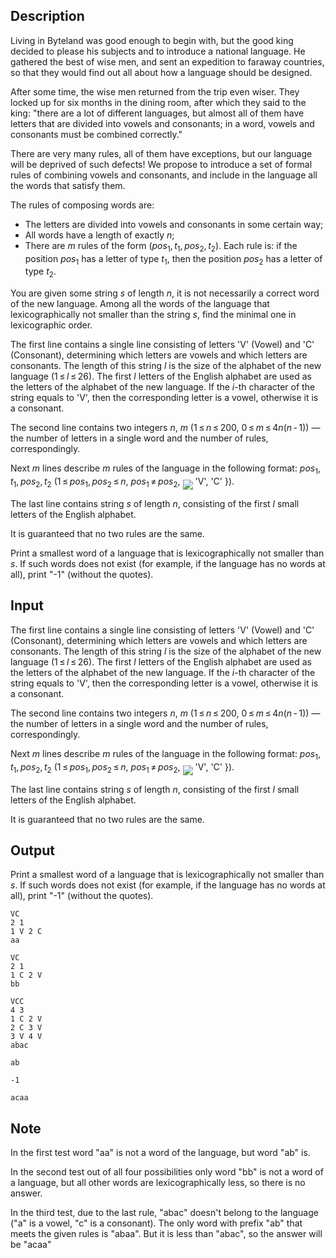 ## Description

<div><p>Living in Byteland was good enough to begin with, but the good king decided to please his subjects and to introduce a national language. He gathered the best of wise men, and sent an expedition to faraway countries, so that they would find out all about how a language should be designed.</p><p>After some time, the wise men returned from the trip even wiser. They locked up for six months in the dining room, after which they said to the king: "there are a lot of different languages, but almost all of them have letters that are divided into vowels and consonants; in a word, vowels and consonants must be combined correctly."</p><p>There are very many rules, all of them have exceptions, but our language will be deprived of such defects! We propose to introduce a set of formal rules of combining vowels and consonants, and include in the language all the words that satisfy them.</p><p>The rules of composing words are:</p><ul><li> The letters are divided into vowels and consonants in some certain way;</li><li> All words have a length of exactly <span class="tex-span"><i>n</i></span>;</li><li> There are <span class="tex-span"><i>m</i></span> rules of the form (<span class="tex-span"><i>pos</i><sub class="lower-index">1</sub>, <i>t</i><sub class="lower-index">1</sub>, <i>pos</i><sub class="lower-index">2</sub>, <i>t</i><sub class="lower-index">2</sub></span>). Each rule is: if the position <span class="tex-span"><i>pos</i><sub class="lower-index">1</sub></span> has a letter of type <span class="tex-span"><i>t</i><sub class="lower-index">1</sub></span>, then the position <span class="tex-span"><i>pos</i><sub class="lower-index">2</sub></span> has a letter of type <span class="tex-span"><i>t</i><sub class="lower-index">2</sub></span>.</li></ul><p>You are given some string <span class="tex-span"><i>s</i></span> of length <span class="tex-span"><i>n</i></span>, it is not necessarily a correct word of the new language. Among all the words of the language that lexicographically not smaller than the string <span class="tex-span"><i>s</i></span>, find the minimal one in lexicographic order.</p></div><div class="input-specification"><p>The first line contains a single line consisting of letters '<span class="tex-font-style-tt">V</span>' (Vowel) and '<span class="tex-font-style-tt">C</span>' (Consonant), determining which letters are vowels and which letters are consonants. The length of this string <span class="tex-span"><i>l</i></span> is the size of the alphabet of the new language (<span class="tex-span">1 ≤ <i>l</i> ≤ 26</span>). The first <span class="tex-span"><i>l</i></span> letters of the English alphabet are used as the letters of the alphabet of the new language. If the <span class="tex-span"><i>i</i></span>-th character of the string equals to '<span class="tex-font-style-tt">V</span>', then the corresponding letter is a vowel, otherwise it is a consonant.</p><p>The second line contains two integers <span class="tex-span"><i>n</i></span>, <span class="tex-span"><i>m</i></span> (<span class="tex-span">1 ≤ <i>n</i> ≤ 200</span>, <span class="tex-span">0 ≤ <i>m</i> ≤ 4<i>n</i>(<i>n</i> - 1)</span>)&nbsp;— the number of letters in a single word and the number of rules, correspondingly.</p><p>Next <span class="tex-span"><i>m</i></span> lines describe <span class="tex-span"><i>m</i></span> rules of the language in the following format: <span class="tex-span"><i>pos</i><sub class="lower-index">1</sub>, <i>t</i><sub class="lower-index">1</sub>, <i>pos</i><sub class="lower-index">2</sub>, <i>t</i><sub class="lower-index">2</sub></span> (<span class="tex-span">1 ≤ <i>pos</i><sub class="lower-index">1</sub>, <i>pos</i><sub class="lower-index">2</sub> ≤ <i>n</i></span>, <span class="tex-span"><i>pos</i><sub class="lower-index">1</sub> ≠ <i>pos</i><sub class="lower-index">2</sub></span>, <img align="middle" class="tex-formula" src="file://2sTZZOeZ.png" style="max-width: 100.0%;max-height: 100.0%;"> '<span class="tex-font-style-tt">V</span>', '<span class="tex-font-style-tt">C</span>' <span class="tex-span">}</span>).</p><p>The last line contains string <span class="tex-span"><i>s</i></span> of length <span class="tex-span"><i>n</i></span>, consisting of the first <span class="tex-span"><i>l</i></span> small letters of the English alphabet.</p><p>It is guaranteed that no two rules are the same.</p></div><div class="output-specification"><p>Print a smallest word of a language that is lexicographically not smaller than <span class="tex-span"><i>s</i></span>. If such words does not exist (for example, if the language has no words at all), print <span class="tex-font-style-tt">"-1"</span> (without the quotes).</p></div>

## Input

<p>The first line contains a single line consisting of letters '<span class="tex-font-style-tt">V</span>' (Vowel) and '<span class="tex-font-style-tt">C</span>' (Consonant), determining which letters are vowels and which letters are consonants. The length of this string <span class="tex-span"><i>l</i></span> is the size of the alphabet of the new language (<span class="tex-span">1 ≤ <i>l</i> ≤ 26</span>). The first <span class="tex-span"><i>l</i></span> letters of the English alphabet are used as the letters of the alphabet of the new language. If the <span class="tex-span"><i>i</i></span>-th character of the string equals to '<span class="tex-font-style-tt">V</span>', then the corresponding letter is a vowel, otherwise it is a consonant.</p><p>The second line contains two integers <span class="tex-span"><i>n</i></span>, <span class="tex-span"><i>m</i></span> (<span class="tex-span">1 ≤ <i>n</i> ≤ 200</span>, <span class="tex-span">0 ≤ <i>m</i> ≤ 4<i>n</i>(<i>n</i> - 1)</span>)&nbsp;— the number of letters in a single word and the number of rules, correspondingly.</p><p>Next <span class="tex-span"><i>m</i></span> lines describe <span class="tex-span"><i>m</i></span> rules of the language in the following format: <span class="tex-span"><i>pos</i><sub class="lower-index">1</sub>, <i>t</i><sub class="lower-index">1</sub>, <i>pos</i><sub class="lower-index">2</sub>, <i>t</i><sub class="lower-index">2</sub></span> (<span class="tex-span">1 ≤ <i>pos</i><sub class="lower-index">1</sub>, <i>pos</i><sub class="lower-index">2</sub> ≤ <i>n</i></span>, <span class="tex-span"><i>pos</i><sub class="lower-index">1</sub> ≠ <i>pos</i><sub class="lower-index">2</sub></span>, <img align="middle" class="tex-formula" src="file://2sTZZOeZ.png" style="max-width: 100.0%;max-height: 100.0%;"> '<span class="tex-font-style-tt">V</span>', '<span class="tex-font-style-tt">C</span>' <span class="tex-span">}</span>).</p><p>The last line contains string <span class="tex-span"><i>s</i></span> of length <span class="tex-span"><i>n</i></span>, consisting of the first <span class="tex-span"><i>l</i></span> small letters of the English alphabet.</p><p>It is guaranteed that no two rules are the same.</p>

## Output

<p>Print a smallest word of a language that is lexicographically not smaller than <span class="tex-span"><i>s</i></span>. If such words does not exist (for example, if the language has no words at all), print <span class="tex-font-style-tt">"-1"</span> (without the quotes).</p>





```input1
VC
2 1
1 V 2 C
aa

```




```input2
VC
2 1
1 C 2 V
bb

```




```input3
VCC
4 3
1 C 2 V
2 C 3 V
3 V 4 V
abac

```




```output1
ab

```




```output2
-1

```




```output3
acaa

```



## Note

<p>In the first test word <span class="tex-font-style-tt">"aa"</span> is not a word of the language, but word <span class="tex-font-style-tt">"ab"</span> is.</p><p>In the second test out of all four possibilities only word <span class="tex-font-style-tt">"bb"</span> is not a word of a language, but all other words are lexicographically less, so there is no answer.</p><p>In the third test, due to the last rule, <span class="tex-font-style-tt">"abac"</span> doesn't belong to the language (<span class="tex-font-style-tt">"a"</span> is a vowel, <span class="tex-font-style-tt">"c"</span> is a consonant). The only word with prefix <span class="tex-font-style-tt">"ab"</span> that meets the given rules is <span class="tex-font-style-tt">"abaa"</span>. But it is less than <span class="tex-font-style-tt">"abac"</span>, so the answer will be <span class="tex-font-style-tt">"acaa"</span></p>
